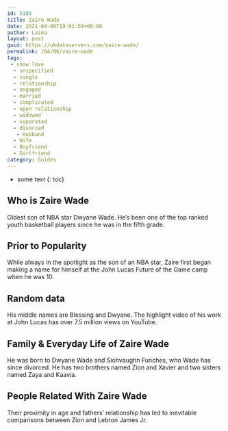 ```yaml
---
id: 5185
title: Zaire Wade
date: 2021-04-06T19:01:59+00:00
author: Laima
layout: post
guid: https://ukdataservers.com/zaire-wade/
permalink: /04/06/zaire-wade
tags:
 - show love
  - unspecified
  - single
  - relationship
  - engaged
  - married
  - complicated
  - open relationship
  - widowed
  - separated
  - divorced
   - Husband
  - Wife
  - Boyfriend
  - Girlfriend
category: Guides
---
```


* some text
{: toc}


## Who is Zaire Wade
                  
                  
                  
Oldest son of NBA star Dwyane Wade. He&#8217;s been one of the top ranked youth basketball players since he was in the fifth grade.
                  
              
            
              
            
                
                
                
## Prior to Popularity
                  
                  
                  
While always in the spotlight as the son of an NBA star, Zaire first began making a name for himself at the John Lucas Future of the Game camp when he was 10.
                  
              
            
              
            
                
                
                
## Random data
                  
                  
                  
His middle names are Blessing and Dwyane. The highlight video of his work at John Lucas has over 7.5 million views on YouTube.
                  
              
            
              
            
                
                
                
## Family & Everyday Life of Zaire Wade
                  
                  
                  
He was born to Dwyane Wade and Siohvaughn Funches, who Wade has since divorced. He has two brothers named Zion and Xavier and two sisters named Zaya and Kaavia.
                  
              
            
              
            
                
                
                
## People Related With Zaire Wade
                  
                  
                  
Their proximity in age and fathers&#8217; relationship has led to inevitable comparisons between Zion and Lebron James Jr.
                  
              
            
              
            
                
              
            
              
              
            
            
              
            
          
          
          